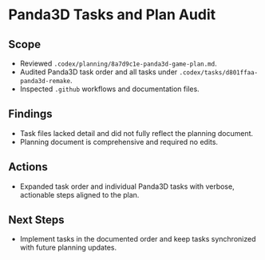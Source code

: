 # Panda3D Tasks and Plan Audit

## Scope
- Reviewed `.codex/planning/8a7d9c1e-panda3d-game-plan.md`.
- Audited Panda3D task order and all tasks under `.codex/tasks/d801ffaa-panda3d-remake`.
- Inspected `.github` workflows and documentation files.

## Findings
- Task files lacked detail and did not fully reflect the planning document.
- Planning document is comprehensive and required no edits.

## Actions
- Expanded task order and individual Panda3D tasks with verbose, actionable steps aligned to the plan.

## Next Steps
- Implement tasks in the documented order and keep tasks synchronized with future planning updates.
